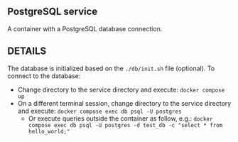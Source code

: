 ## PostgreSQL service
A container with a PostgreSQL database connection. 

## DETAILS
The database is initialized based on the `./db/init.sh` file (optional).
To connect to the database:
- Change directory to the service directory and execute: `docker compose up`
- On a different terminal session, change directory to the service directory and execute: `docker compose exec db psql -U postgres`
    - Or execute queries outside the container as follow, e.g.: `docker compose exec db psql -U postgres -d test_db -c "select * from hello_world;"`